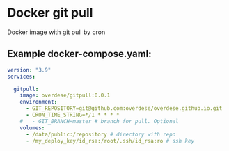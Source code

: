 # Docker git pull

Docker image with git pull by cron

## Example docker-compose.yaml:

```yaml
version: "3.9"
services:

  gitpull:
    image: overdese/gitpull:0.0.1
    environment:
      - GIT_REPOSITORY=git@github.com:overdese/overdese.github.io.git
      - CRON_TIME_STRING=*/1 * * * *
    #   - GIT_BRANCH=master # branch for pull. Optional
    volumes:
      - /data/public:/repository # directory with repo
      - /my_deploy_key/id_rsa:/root/.ssh/id_rsa:ro # ssh key
```

